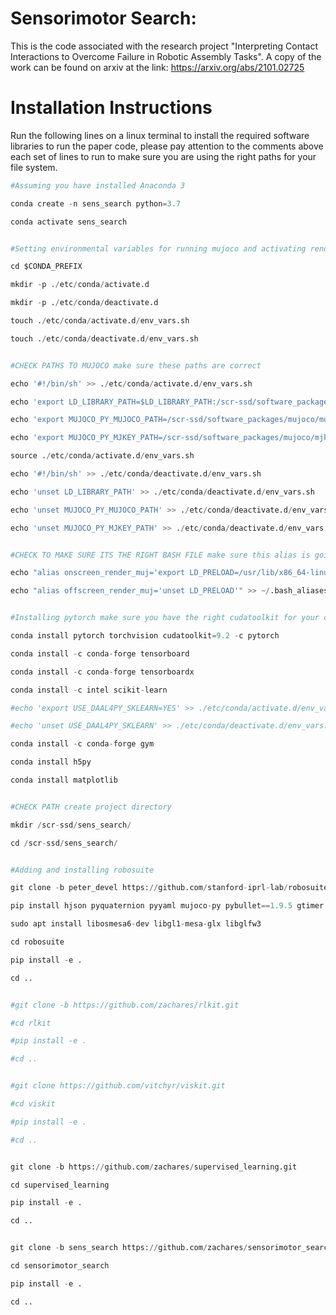 # Sensorimotor Search:

This is the code associated with the research project "Interpreting Contact Interactions to Overcome Failure in Robotic Assembly Tasks". A copy of the work can be found on arxiv at the link: https://arxiv.org/abs/2101.02725

# Installation Instructions

Run the following lines on a linux terminal to install the required software libraries to run the paper code, please pay attention to the comments above each set of lines to run to make sure you are using the right paths for your file system.

```python
#Assuming you have installed Anaconda 3

conda create -n sens_search python=3.7

conda activate sens_search


#Setting environmental variables for running mujoco and activating renderer

cd $CONDA_PREFIX

mkdir -p ./etc/conda/activate.d

mkdir -p ./etc/conda/deactivate.d

touch ./etc/conda/activate.d/env_vars.sh

touch ./etc/conda/deactivate.d/env_vars.sh


#CHECK PATHS TO MUJOCO make sure these paths are correct

echo '#!/bin/sh' >> ./etc/conda/activate.d/env_vars.sh

echo 'export LD_LIBRARY_PATH=$LD_LIBRARY_PATH:/scr-ssd/software_packages/mujoco/mujoco200/bin' >> ./etc/conda/activate.d/env_vars.sh

echo 'export MUJOCO_PY_MUJOCO_PATH=/scr-ssd/software_packages/mujoco/mujoco200/' >> ./etc/conda/activate.d/env_vars.sh

echo 'export MUJOCO_PY_MJKEY_PATH=/scr-ssd/software_packages/mujoco/mjkey.txt' >> ./etc/conda/activate.d/env_vars.sh

source ./etc/conda/activate.d/env_vars.sh

echo '#!/bin/sh' >> ./etc/conda/deactivate.d/env_vars.sh

echo 'unset LD_LIBRARY_PATH' >> ./etc/conda/deactivate.d/env_vars.sh

echo 'unset MUJOCO_PY_MUJOCO_PATH' >> ./etc/conda/deactivate.d/env_vars.sh

echo 'unset MUJOCO_PY_MJKEY_PATH' >> ./etc/conda/deactivate.d/env_vars.sh


#CHECK TO MAKE SURE ITS THE RIGHT BASH FILE make sure this alias is going to the right bash file either bashrc.user or create a bash_aliases

echo "alias onscreen_render_muj='export LD_PRELOAD=/usr/lib/x86_64-linux-gnu/libGLEW.so'" >> ~/.bash_aliases

echo "alias offscreen_render_muj='unset LD_PRELOAD'" >> ~/.bash_aliases


#Installing pytorch make sure you have the right cudatoolkit for your computer

conda install pytorch torchvision cudatoolkit=9.2 -c pytorch

conda install -c conda-forge tensorboard

conda install -c conda-forge tensorboardx

conda install -c intel scikit-learn

#echo 'export USE_DAAL4PY_SKLEARN=YES' >> ./etc/conda/activate.d/env_vars.sh

#echo 'unset USE_DAAL4PY_SKLEARN' >> ./etc/conda/deactivate.d/env_vars.sh

conda install -c conda-forge gym

conda install h5py

conda install matplotlib


#CHECK PATH create project directory

mkdir /scr-ssd/sens_search/

cd /scr-ssd/sens_search/


#Adding and installing robosuite

git clone -b peter_devel https://github.com/stanford-iprl-lab/robosuite.git

pip install hjson pyquaternion pyyaml mujoco-py pybullet==1.9.5 gtimer

sudo apt install libosmesa6-dev libgl1-mesa-glx libglfw3

cd robosuite

pip install -e .

cd ..


#git clone -b https://github.com/zachares/rlkit.git

#cd rlkit

#pip install -e .

#cd ..


#git clone https://github.com/vitchyr/viskit.git

#cd viskit

#pip install -e .

#cd ..


git clone -b https://github.com/zachares/supervised_learning.git

cd supervised_learning

pip install -e .

cd ..


git clone -b sens_search https://github.com/zachares/sensorimotor_search.git

cd sensorimotor_search

pip install -e .

cd ..

```



